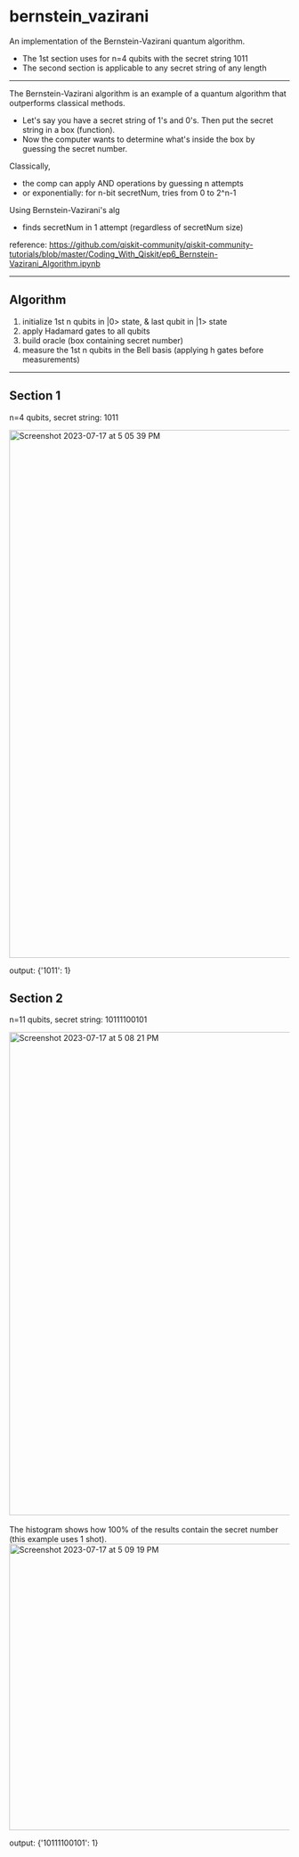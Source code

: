 # bernstein_vazirani

An implementation of the Bernstein-Vazirani quantum algorithm.
- The 1st section uses for n=4 qubits with the secret string 1011
- The second section is applicable to any secret string of any length
***
The Bernstein-Vazirani algorithm is an example of a quantum algorithm that outperforms classical methods.
- Let's say you have a secret string of 1's and 0's. Then put the secret string in a box (function).
- Now the computer wants to determine what's inside the box by guessing the secret number.

Classically, 
- the comp can apply AND operations by guessing n attempts
- or exponentially: for n-bit secretNum, tries from 0 to 2^n-1

Using Bernstein-Vazirani's alg
- finds secretNum in 1 attempt (regardless of secretNum size)

reference: https://github.com/qiskit-community/qiskit-community-tutorials/blob/master/Coding_With_Qiskit/ep6_Bernstein-Vazirani_Algorithm.ipynb

***
## Algorithm

1. initialize 1st n qubits in |0> state, & last qubit in |1> state
2. apply Hadamard gates to all qubits
3. build oracle (box containing secret number)
4. measure the 1st n qubits in the Bell basis (applying h gates before measurements)
***

## Section 1
n=4 qubits, secret string: 1011

<img width="947" alt="Screenshot 2023-07-17 at 5 05 39 PM" src="https://github.com/jaszmine/bernstein_vazirani/assets/52623824/789c100e-d150-4455-b7e9-443d45b5f716">

output: {'1011': 1}

## Section 2
n=11 qubits, secret string: 10111100101

<img width="867" alt="Screenshot 2023-07-17 at 5 08 21 PM" src="https://github.com/jaszmine/bernstein_vazirani/assets/52623824/c6fda9c9-da3d-46f9-ba2e-9eefd012cc1a">

<br>
<br>
The histogram shows how 100% of the results contain the secret number (this example uses 1 shot).
<img width="514" alt="Screenshot 2023-07-17 at 5 09 19 PM" src="https://github.com/jaszmine/bernstein_vazirani/assets/52623824/cafbd288-1b23-4aae-86de-e1206389fb6f">

output: {'10111100101': 1}


